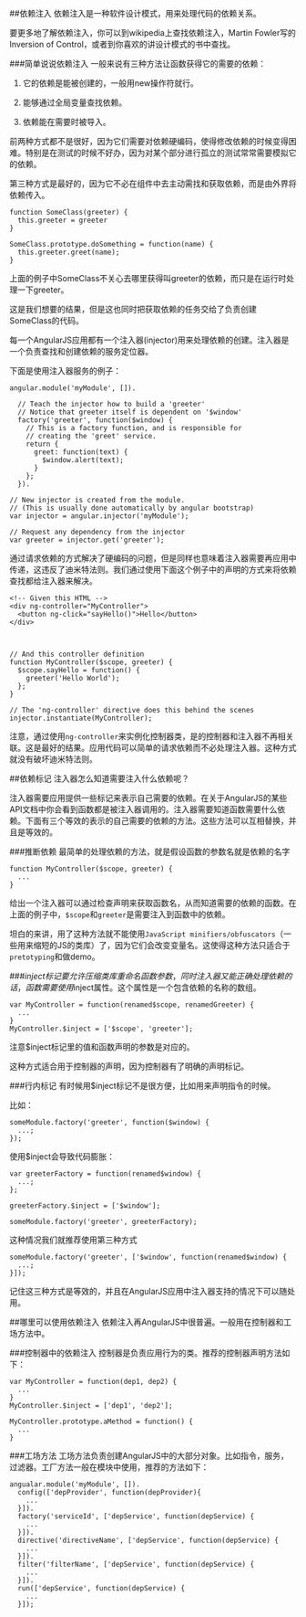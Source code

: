 ##依赖注入
依赖注入是一种软件设计模式，用来处理代码的依赖关系。

要更多地了解依赖注入，你可以到wikipedia上查找依赖注入，Martin Fowler写的Inversion of Control，或者到你喜欢的讲设计模式的书中查找。

###简单说说依赖注入
一般来说有三种方法让函数获得它的需要的依赖：

1.  它的依赖是能被创建的，一般用new操作符就行。

2.  能够通过全局变量查找依赖。

3.  依赖能在需要时被导入。

前两种方式都不是很好，因为它们需要对依赖硬编码，使得修改依赖的时候变得困难。特别是在测试的时候不好办，因为对某个部分进行孤立的测试常常需要模拟它的依赖。

第三种方式是最好的，因为它不必在组件中去主动需找和获取依赖，而是由外界将依赖传入。

	function SomeClass(greeter) {
	  this.greeter = greeter
	}
	 
	SomeClass.prototype.doSomething = function(name) {
	  this.greeter.greet(name);
	}

上面的例子中SomeClass不关心去哪里获得叫greeter的依赖，而只是在运行时处理一下greeter。

这是我们想要的结果，但是这也同时把获取依赖的任务交给了负责创建SomeClass的代码。

每一个AngularJS应用都有一个注入器(injector)用来处理依赖的创建。注入器是一个负责查找和创建依赖的服务定位器。

下面是使用注入器服务的例子：

	angular.module('myModule', []).
	 
	  // Teach the injector how to build a 'greeter'
	  // Notice that greeter itself is dependent on '$window'
	  factory('greeter', function($window) {
	    // This is a factory function, and is responsible for 
	    // creating the 'greet' service.
	    return {
	      greet: function(text) {
	        $window.alert(text);
	      }
	    };
	  }).
	  
	// New injector is created from the module. 
	// (This is usually done automatically by angular bootstrap)
	var injector = angular.injector('myModule');
	 
	// Request any dependency from the injector
	var greeter = injector.get('greeter');

通过请求依赖的方式解决了硬编码的问题，但是同样也意味着注入器需要再应用中传递，这违反了迪米特法则。我们通过使用下面这个例子中的声明的方式来将依赖查找都给注入器来解决。

	<!-- Given this HTML -->
	<div ng-controller="MyController">
	  <button ng-click="sayHello()">Hello</button>
	</div>



	// And this controller definition
	function MyController($scope, greeter) {
	  $scope.sayHello = function() {
	    greeter('Hello World');
	  };
	}
	 
	// The 'ng-controller' directive does this behind the scenes
	injector.instantiate(MyController);


注意，通过使用`ng-controller`来实例化控制器类，是的控制器和注入器不再相关联。这是最好的结果。应用代码可以简单的请求依赖而不必处理注入器。这种方式就没有破坏迪米特法则。

##依赖标记
注入器怎么知道需要注入什么依赖呢？

注入器需要应用提供一些标记来表示自己需要的依赖。在关于AngularJS的某些API文档中你会看到函数都是被注入器调用的。注入器需要知道函数需要什么依赖。下面有三个等效的表示的自己需要的依赖的方法。这些方法可以互相替换，并且是等效的。

###推断依赖
最简单的处理依赖的方法，就是假设函数的参数名就是依赖的名字

	function MyController($scope, greeter) {
	  ...
	}

给出一个注入器可以通过检查声明来获取函数名，从而知道需要的依赖的函数。在上面的例子中，`$scope`和`greeter`是需要注入到函数中的依赖。

坦白的来讲，用了这种方法就不能使用`JavaScript minifiers/obfuscators`（一些用来缩短的JS的类库）了，因为它们会改变变量名。这使得这种方法只适合于`pretotyping`和做demo。

###$inject 标记
要允许压缩类库重命名函数参数，同时注入器又能正确处理依赖的话，函数需要使用$inject属性。这个属性是一个包含依赖的名称的数组。

	var MyController = function(renamed$scope, renamedGreeter) {
	  ...
	}
	MyController.$inject = ['$scope', 'greeter'];

注意$inject标记里的值和函数声明的参数是对应的。

这种方式适合用于控制器的声明，因为控制器有了明确的声明标记。

###行内标记
有时候用$inject标记不是很方便，比如用来声明指令的时候。

比如：

	someModule.factory('greeter', function($window) {
	  ...;
	});

使用$inject会导致代码膨胀：
	
	var greeterFactory = function(renamed$window) {
	  ...;
	};
	 
	greeterFactory.$inject = ['$window'];
	 
	someModule.factory('greeter', greeterFactory);

这种情况我们就推荐使用第三种方式

	someModule.factory('greeter', ['$window', function(renamed$window) {
	  ...;
	}]);

记住这三种方式是等效的，并且在AngularJS应用中注入器支持的情况下可以随处用。

##哪里可以使用依赖注入
依赖注入再AngularJS中很普遍。一般用在控制器和工场方法中。

###控制器中的依赖注入
控制器是负责应用行为的类。推荐的控制器声明方法如下：

	var MyController = function(dep1, dep2) {
	  ...
	}
	MyController.$inject = ['dep1', 'dep2'];
	 
	MyController.prototype.aMethod = function() {
	  ...
	}

###工场方法
工场方法负责创建AngularJS中的大部分对象。比如指令，服务，过滤器。工厂方法一般在模块中使用，推荐的方法如下：

	angualar.module('myModule', []).
	  config(['depProvider', function(depProvider){
	    ...
	  }]).
	  factory('serviceId', ['depService', function(depService) {
	    ...
	  }]).
	  directive('directiveName', ['depService', function(depService) {
	    ...
	  }]).
	  filter('filterName', ['depService', function(depService) {
	    ...
	  }]).
	  run(['depService', function(depService) {
	    ...
	  }]);
